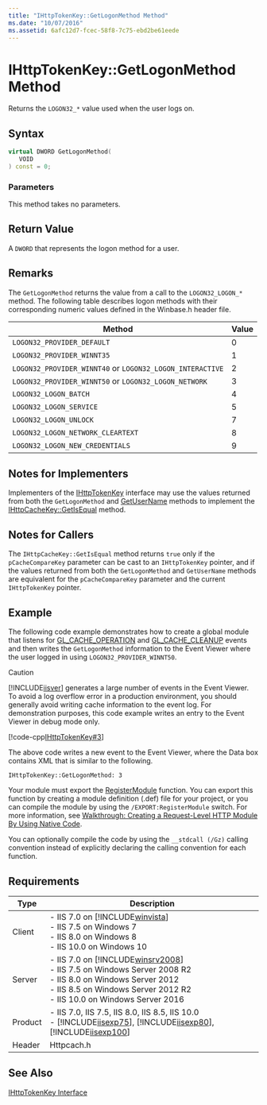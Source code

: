 ```yaml
---
title: "IHttpTokenKey::GetLogonMethod Method"
ms.date: "10/07/2016"
ms.assetid: 6afc12d7-fcec-58f8-7c75-ebd2be61eede
---
```

# IHttpTokenKey::GetLogonMethod Method
Returns the `LOGON32_*` value used when the user logs on.  
  
## Syntax  
  
```cpp  
virtual DWORD GetLogonMethod(  
   VOID  
) const = 0;  
```  
  
### Parameters  
 This method takes no parameters.  
  
## Return Value  
 A `DWORD` that represents the logon method for a user.  
  
## Remarks  
 The `GetLogonMethod` returns the value from a call to the `LOGON32_LOGON_*` method. The following table describes logon methods with their corresponding numeric values defined in the Winbase.h header file.  
  
|Method|Value|  
|------------|-----------|  
|`LOGON32_PROVIDER_DEFAULT`|0|  
|`LOGON32_PROVIDER_WINNT35`|1|  
|`LOGON32_PROVIDER_WINNT40` or `LOGON32_LOGON_INTERACTIVE`|2|  
|`LOGON32_PROVIDER_WINNT50` or `LOGON32_LOGON_NETWORK`|3|  
|`LOGON32_LOGON_BATCH`|4|  
|`LOGON32_LOGON_SERVICE`|5|  
|`LOGON32_LOGON_UNLOCK`|7|  
|`LOGON32_LOGON_NETWORK_CLEARTEXT`|8|  
|`LOGON32_LOGON_NEW_CREDENTIALS`|9|  
  
## Notes for Implementers  
 Implementers of the [IHttpTokenKey](../../web-development-reference/native-code-api-reference/ihttptokenkey-interface.md) interface may use the values returned from both the `GetLogonMethod` and [GetUserName](../../web-development-reference/native-code-api-reference/ihttptokenkey-getusername-method.md) methods to implement the [IHttpCacheKey::GetIsEqual](../../web-development-reference/native-code-api-reference/ihttpcachekey-getisequal-method.md) method.  
  
## Notes for Callers  
 The `IHttpCacheKey::GetIsEqual` method returns `true` only if the `pCacheCompareKey` parameter can be cast to an `IHttpTokenKey` pointer, and if the values returned from both the `GetLogonMethod` and `GetUserName` methods are equivalent for the `pCacheCompareKey` parameter and the current `IHttpTokenKey` pointer.  
  
## Example  
 The following code example demonstrates how to create a global module that listens for [GL_CACHE_OPERATION](../../web-development-reference/native-code-api-reference/request-processing-constants.md) and [GL_CACHE_CLEANUP](../../web-development-reference/native-code-api-reference/request-processing-constants.md) events and then writes the `GetLogonMethod` information to the Event Viewer where the user logged in using `LOGON32_PROVIDER_WINNT50`.  
  
> [!CAUTION]
>  [!INCLUDE[iisver](../../wmi-provider/includes/iisver-md.md)] generates a large number of events in the Event Viewer. To avoid a log overflow error in a production environment, you should generally avoid writing cache information to the event log. For demonstration purposes, this code example writes an entry to the Event Viewer in debug mode only.  
  
 [!code-cpp[IHttpTokenKey#3](../../../samples/snippets/cpp/VS_Snippets_IIS/IIS7/IHttpTokenKey/cpp/GetLogonMethod.cpp#3)]  
  
 The above code writes a new event to the Event Viewer, where the Data box contains XML that is similar to the following.  
  
```  
IHttpTokenKey::GetLogonMethod: 3  
```  
  
 Your module must export the [RegisterModule](../../web-development-reference/native-code-api-reference/pfn-registermodule-function.md) function. You can export this function by creating a module definition (.def) file for your project, or you can compile the module by using the `/EXPORT:RegisterModule` switch. For more information, see [Walkthrough: Creating a Request-Level HTTP Module By Using Native Code](../../web-development-reference/native-code-development-overview/walkthrough-creating-a-request-level-http-module-by-using-native-code.md).  
  
 You can optionally compile the code by using the `__stdcall (/Gz)` calling convention instead of explicitly declaring the calling convention for each function.  
  
## Requirements  
  
|Type|Description|  
|----------|-----------------|  
|Client|-   IIS 7.0 on [!INCLUDE[winvista](../../wmi-provider/includes/winvista-md.md)]<br />-   IIS 7.5 on Windows 7<br />-   IIS 8.0 on Windows 8<br />-   IIS 10.0 on Windows 10|  
|Server|-   IIS 7.0 on [!INCLUDE[winsrv2008](../../wmi-provider/includes/winsrv2008-md.md)]<br />-   IIS 7.5 on Windows Server 2008 R2<br />-   IIS 8.0 on Windows Server 2012<br />-   IIS 8.5 on Windows Server 2012 R2<br />-   IIS 10.0 on Windows Server 2016|  
|Product|-   IIS 7.0, IIS 7.5, IIS 8.0, IIS 8.5, IIS 10.0<br />-   [!INCLUDE[iisexp75](../../web-development-reference/native-code-api-reference/includes/iisexp75-md.md)], [!INCLUDE[iisexp80](../../web-development-reference/native-code-api-reference/includes/iisexp80-md.md)], [!INCLUDE[iisexp100](../../web-development-reference/native-code-api-reference/includes/iisexp100-md.md)]|  
|Header|Httpcach.h|  
  
## See Also  
 [IHttpTokenKey Interface](../../web-development-reference/native-code-api-reference/ihttptokenkey-interface.md)
